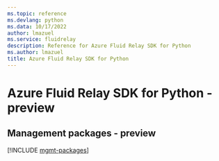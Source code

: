 ```yaml
---
ms.topic: reference
ms.devlang: python
ms.data: 10/17/2022
author: lmazuel
ms.service: fluidrelay
description: Reference for Azure Fluid Relay SDK for Python
ms.author: lmazuel
title: Azure Fluid Relay SDK for Python
---
```

# Azure Fluid Relay SDK for Python - preview

## Management packages - preview
[!INCLUDE [mgmt-packages](fluid-relay-mgmt-index.md)]